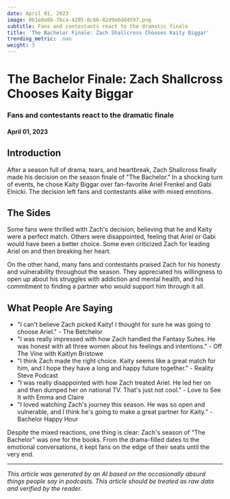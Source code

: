```yaml
---
date: April 01, 2023
image: 0b1e8e8b-7bca-4205-8c60-82d9e6dd4597.png
subtitle: Fans and contestants react to the dramatic finale
title: 'The Bachelor Finale: Zach Shallcross Chooses Kaity Biggar'
trending_metric: .nan
weight: 3
---
```

# The Bachelor Finale: Zach Shallcross Chooses Kaity Biggar
### Fans and contestants react to the dramatic finale
#### April 01, 2023

## Introduction
After a season full of drama, tears, and heartbreak, Zach Shallcross finally made his decision on the season finale of "The Bachelor." In a shocking turn of events, he chose Kaity Biggar over fan-favorite Ariel Frenkel and Gabi Elnicki. The decision left fans and contestants alike with mixed emotions.

## The Sides
Some fans were thrilled with Zach's decision, believing that he and Kaity were a perfect match. Others were disappointed, feeling that Ariel or Gabi would have been a better choice. Some even criticized Zach for leading Ariel on and then breaking her heart.

On the other hand, many fans and contestants praised Zach for his honesty and vulnerability throughout the season. They appreciated his willingness to open up about his struggles with addiction and mental health, and his commitment to finding a partner who would support him through it all.

## What People Are Saying
- "I can't believe Zach picked Kaity! I thought for sure he was going to choose Ariel." - The Betchelor
- "I was really impressed with how Zach handled the Fantasy Suites. He was honest with all three women about his feelings and intentions." - Off The Vine with Kaitlyn Bristowe
- "I think Zach made the right choice. Kaity seems like a great match for him, and I hope they have a long and happy future together." - Reality Steve Podcast
- "I was really disappointed with how Zach treated Ariel. He led her on and then dumped her on national TV. That's just not cool." - Love to See It with Emma and Claire
- "I loved watching Zach's journey this season. He was so open and vulnerable, and I think he's going to make a great partner for Kaity." - Bachelor Happy Hour

Despite the mixed reactions, one thing is clear: Zach's season of "The Bachelor" was one for the books. From the drama-filled dates to the emotional conversations, it kept fans on the edge of their seats until the very end.

 --- 

*This article was generated by an AI based on the occasionally absurd things people say in podcasts. This article should be treated as raw data and verified by the reader.*
